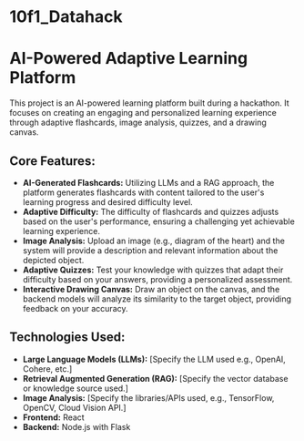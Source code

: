 ﻿# 10f1_Datahack

# AI-Powered Adaptive Learning Platform

This project is an AI-powered learning platform built during a hackathon. It focuses on creating an engaging and personalized learning experience through adaptive flashcards, image analysis, quizzes, and a drawing canvas.

## Core Features:

* **AI-Generated Flashcards:**  Utilizing LLMs and a RAG approach, the platform generates flashcards with content tailored to the user's learning progress and desired difficulty level.
* **Adaptive Difficulty:**  The difficulty of flashcards and quizzes adjusts based on the user's performance, ensuring a challenging yet achievable learning experience.
* **Image Analysis:**  Upload an image (e.g., diagram of the heart) and the system will provide a description and relevant information about the depicted object.
* **Adaptive Quizzes:**  Test your knowledge with quizzes that adapt their difficulty based on your answers, providing a personalized assessment.
* **Interactive Drawing Canvas:** Draw an object on the canvas, and the backend models will analyze its similarity to the target object, providing feedback on your accuracy.

## Technologies Used:

* **Large Language Models (LLMs):** [Specify the LLM used e.g., OpenAI, Cohere, etc.]
* **Retrieval Augmented Generation (RAG):** [Specify the vector database or knowledge source used.]
* **Image Analysis:** [Specify the libraries/APIs used, e.g., TensorFlow, OpenCV, Cloud Vision API.]
* **Frontend:** React
* **Backend:** Node.js with Flask
